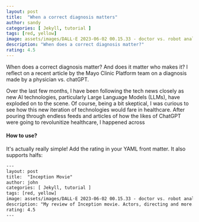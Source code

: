 ```yaml
---
layout: post
title:  "When a correct diagnosis matters"
author: sandy
categories: [ Jekyll, tutorial ]
tags: [red, yellow]
image: assets/images/DALL·E 2023-06-02 00.15.33 - doctor vs. robot analyzing data.png
description: "When does a correct diagnosis matter?"
rating: 4.5
---
```


When does a correct diagnosis matter?  And does it matter who makes it?  I reflect on a recent article by the Mayo Clinic Platform team on a diagnosis made by a physician vs. chatGPT.

Over the last few months, I have been following the tech news closely as new AI technologies, particularly Large Language Models (LLMs), have exploded on to the scene.  Of course, being a bit skeptical, I was curious to see how this new iteration of technologies would fare in healthcare.  After pouring through endless feeds and articles of how the likes of ChatGPT were going to revolunitize healthcare, I happened across    

#### How to use?

It's actually really simple! Add the rating in your YAML front matter. It also supports halfs:

```html
---
layout: post
title:  "Inception Movie"
author: john
categories: [ Jekyll, tutorial ]
tags: [red, yellow]
image: assets/images/DALL·E 2023-06-02 00.15.33 - doctor vs. robot analyzing data.png
description: "My review of Inception movie. Actors, directing and more."
rating: 4.5
---
```
